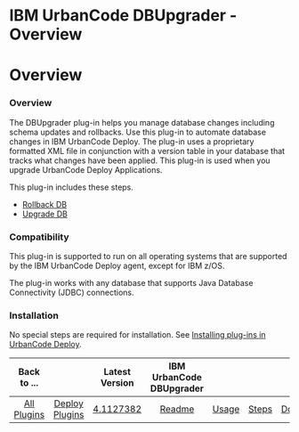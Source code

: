 
IBM UrbanCode DBUpgrader - Overview
===================================

# Overview



### Overview




 


The DBUpgrader plug-in helps you manage database changes including schema updates and rollbacks. Use this plug-in to automate database changes in IBM UrbanCode Deploy. The plug-in uses a proprietary formatted XML file in conjunction with a version table in your database that tracks what changes have been applied. This plug-in is used when you upgrade UrbanCode Deploy Applications.


This plug-in includes these steps.


* [Rollback DB](#Rollback_DB "Rollback DB")
* [Upgrade DB](#Upgrade_DB "Upgrade DB")


### Compatibility


This plug-in is supported to run on all operating systems that are supported by the IBM UrbanCode Deploy agent, except for IBM z/OS.


The plug-in works with any database that supports Java Database Connectivity (JDBC) connections. 


### Installation


No special steps are required for installation. See [Installing plug-ins in UrbanCode Deploy](https://www.urbancode.com/resource/installing-plug-ins-in-urbancode-products/ "Installing plug-ins in UrbanCode Deploy").




|Back to ...||Latest Version|IBM UrbanCode DBUpgrader ||||
| :---: | :---: | :---: | :---: | :---: | :---: | :---: |
|[All Plugins](../../index.md)|[Deploy Plugins](../README.md)|[4.1127382](https://raw.githubusercontent.com/UrbanCode/IBM-UCD-PLUGINS/main/files/DBUpgrader/ucd-DBUpgrader-4.1127382.zip)|[Readme](README.md)|[Usage](usage.md)|[Steps](steps.md)|[Downloads](downloads.md)|
